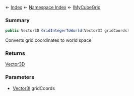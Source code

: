 ← [Index](Api-Index) ← [Namespace Index](Namespace-Index) ← [IMyCubeGrid](VRage.Game.ModAPI.Ingame.IMyCubeGrid)

### Summary

```csharp
public Vector3D GridIntegerToWorld(Vector3I gridCoords)
```

Converts grid coordinates to world space

### Returns

[Vector3D](VRageMath.Vector3D)

### Parameters

* [Vector3I](VRageMath.Vector3I) gridCoords

